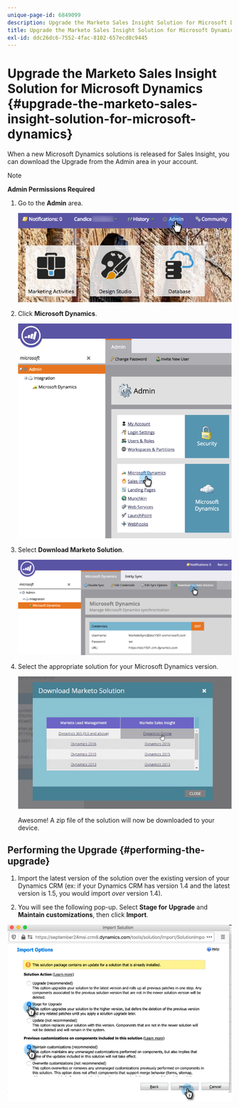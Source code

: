 ```yaml
---
unique-page-id: 6849099
description: Upgrade the Marketo Sales Insight Solution for Microsoft Dynamics - Marketo Docs - Product Documentation
title: Upgrade the Marketo Sales Insight Solution for Microsoft Dynamics
exl-id: ddc26dc6-7552-4fac-8102-657ecd8c9445
---
```

# Upgrade the Marketo Sales Insight Solution for Microsoft Dynamics {#upgrade-the-marketo-sales-insight-solution-for-microsoft-dynamics}

When a new Microsoft Dynamics solutions is released for Sales Insight, you can download the Upgrade from the Admin area in your account.

>[!NOTE]
>
>**Admin Permissions Required**

1. Go to the **Admin** area.

   ![](assets/upgrade-the-marketo-sales-insight-solution-for-microsoft-dynamics-1.png)

1. Click **Microsoft Dynamics**.

   ![](assets/upgrade-the-marketo-sales-insight-solution-for-microsoft-dynamics-2.png)

1. Select **Download Marketo Solution**.

   ![](assets/upgrade-the-marketo-sales-insight-solution-for-microsoft-dynamics-3.png)

1. Select the appropriate solution for your Microsoft Dynamics version.

   ![](assets/upgrade-the-marketo-sales-insight-solution-for-microsoft-dynamics-4.png)

   Awesome! A zip file of the solution will now be downloaded to your device.

## Performing the Upgrade {#performing-the-upgrade}

1. Import the latest version of the solution over the existing version of your Dynamics CRM (ex: if your Dynamics CRM has version 1.4 and the latest version is 1.5, you would import _over_ version 1.4).

2. You will see the following pop-up. Select **Stage for Upgrade** and **Maintain customizations**, then click **Import**.

![](assets/upgrade-the-marketo-sales-insight-solution-for-microsoft-dynamics-5.png)

